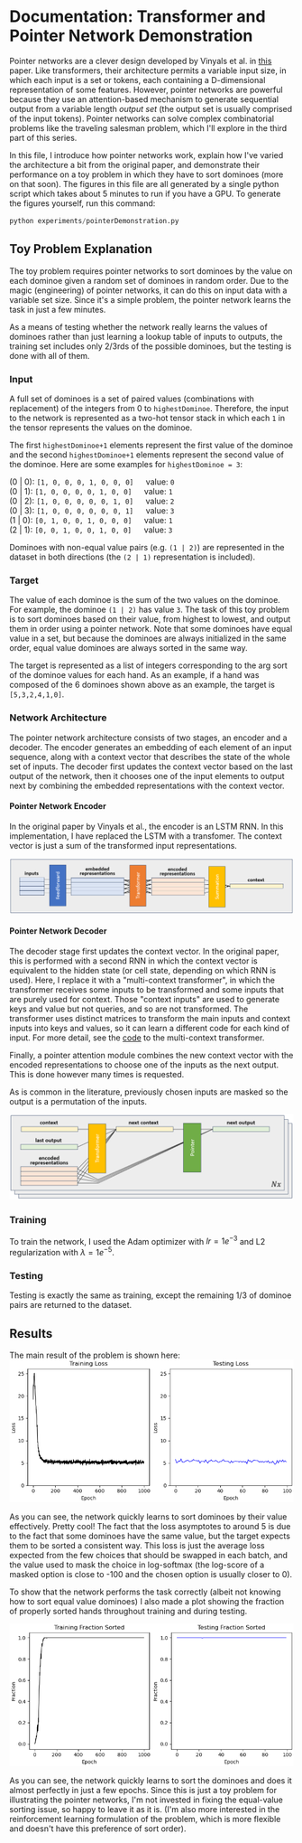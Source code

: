 # Documentation: Transformer and Pointer Network Demonstration

Pointer networks are a clever design developed by Vinyals et al. in 
[this](https://papers.nips.cc/paper_files/paper/2015/hash/29921001f2f04bd3baee84a12e98098f-Abstract.html)
paper. Like transformers, their architecture permits a variable input size, in
which each input is a set or tokens, each containing a D-dimensional 
representation of some features. However, pointer networks are powerful 
because they use an attention-based mechanism to generate sequential output 
from a variable length _output set_ (the output set is usually comprised of 
the input tokens). Pointer networks can solve complex combinatorial problems
like the traveling salesman problem, which I'll explore in the third part of 
this series. 

In this file, I introduce how pointer networks work, explain how I've varied
the architecture a bit from the original paper, and demonstrate their 
performance on a toy problem in which they have to sort dominoes (more on that soon). 
The figures in this file are all generated by a single python script which takes 
about 5 minutes to run if you have a GPU. To generate the figures yourself, run this 
command:

```python
python experiments/pointerDemonstration.py
```

## Toy Problem Explanation
The toy problem requires pointer networks to sort dominoes by the value on 
each dominoe given a random set of dominoes in random order. Due to the magic
(engineering) of pointer networks, it can do this on input data with a 
variable set size. Since it's a simple problem, the pointer network learns the
task in just a few minutes. 

As a means of testing whether the network really learns the values of dominoes
rather than just learning a lookup table of inputs to outputs, the training 
set includes only 2/3rds of the possible dominoes, but the testing is done 
with all of them. 

### Input
A full set of dominoes is a set of paired values (combinations with 
replacement) of the integers from 0 to `highestDominoe`. Therefore, the input
to the network is represented as a two-hot tensor stack in which each `1` in 
the tensor represents the values on the dominoe. 

The first `highestDominoe+1` elements represent the first value of the dominoe
and the second `highestDominoe+1` elements represent the second value of the
dominoe. Here are some examples for `highestDominoe = 3`:

(0 | 0): `[1, 0, 0, 0, 1, 0, 0, 0]` &emsp; value: `0`   
(0 | 1): `[1, 0, 0, 0, 0, 1, 0, 0]` &emsp; value: `1`    
(0 | 2): `[1, 0, 0, 0, 0, 0, 1, 0]` &emsp; value: `2`  
(0 | 3): `[1, 0, 0, 0, 0, 0, 0, 1]` &emsp; value: `3`  
(1 | 0): `[0, 1, 0, 0, 1, 0, 0, 0]` &emsp; value: `1`  
(2 | 1): `[0, 0, 1, 0, 0, 1, 0, 0]` &emsp; value: `3`  

Dominoes with non-equal value pairs (e.g. `(1 | 2)`) are represented in the 
dataset in both directions (the `(2 | 1)` representation is included).

### Target
The value of each dominoe is the sum of the two values on the dominoe. For 
example, the dominoe `(1 | 2)` has value `3`. The task of this toy problem is 
to sort dominoes based on their value, from highest to lowest, and output them
in order using a pointer network. Note that some dominoes have equal value in 
a set, but because the dominoes are always initialized in the same order, 
equal value dominoes are always sorted in the same way. 

The target is represented as a list of integers corresponding to the arg sort
of the dominoe values for each hand. As an example, if a hand was composed of 
the 6 dominoes shown above as an example, the target is `[5,3,2,4,1,0]`.

### Network Architecture
The pointer network architecture consists of two stages, an encoder and a 
decoder. The encoder generates an embedding of each element of an input 
sequence, along with a context vector that describes the state of the whole
set of inputs. The decoder first updates the context vector based on the last 
output of the network, then it chooses one of the input elements to output 
next by combining the embedded representations with the context vector.

#### Pointer Network Encoder
In the original paper by Vinyals et al., the encoder is an LSTM RNN. In this
implementation, I have replaced the LSTM with a transfomer. The context vector
is just a sum of the transformed input representations. 

![pointer encoder](media/schematics/pointerEncoderArchitecture.png)

#### Pointer Network Decoder
The decoder stage first updates the context vector. In the original paper, 
this is performed with a second RNN in which the context vector is 
equivalent to the hidden state (or cell state, depending on which RNN is 
used). Here, I replace it with a "multi-context transformer", in which the 
transformer receives some inputs to be transformed and some inputs that are 
purely used for context. Those "context inputs" are used to generate keys and
value but not queries, and so are not transformed. The transformer uses 
distinct matrices to transform the main inputs and context inputs into keys
and values, so it can learn a different code for each kind of input. For more
detail, see the [code](https://github.com/landoskape/dominoes/blob/main/dominoes/transformers.py#L637)
to the multi-context transformer.

Finally, a pointer attention module combines the new context vector with the
encoded representations to choose one of the inputs as the next output. This 
is done however many times is requested. 

As is common in the literature, previously chosen inputs are masked so the 
output is a permutation of the inputs. 

![pointer decoder](media/schematics/pointerDecoderArchitecture.png)

### Training
To train the network, I used the Adam optimizer with $lr=1e^{-3}$ and L2 
regularization with $\lambda=1e^{-5}$.

### Testing
Testing is exactly the same as training, except the remaining 1/3 of dominoe
pairs are returned to the dataset. 

## Results

The main result of the problem is shown here: 
![pointer toy figure](media/pointerDemonstration.png)

As you can see, the network quickly learns to sort dominoes by their value 
effectively. Pretty cool! The fact that the loss asymptotes to around 5 
is due to the fact that some dominoes have the same value, but the target
expects them to be sorted a consistent way. This loss is just the average loss
expected from the few choices that should be swapped in each batch, and the 
value used to mask the choice in log-softmax (the log-score of a masked option
is close to -100 and the chosen option is usually closer to 0). 

To show that the network performs the task correctly (albeit not knowing how 
to sort equal value dominoes) I also made a plot showing the fraction of 
properly sorted hands throughout training and during testing. 

![pointer properly sorted](media/pointerDemonstration_fractionDescending.png)

As you can see, the network quickly learns to sort the dominoes and does it 
almost perfectly in just a few epochs. Since this is just a toy problem for 
illustrating the pointer networks, I'm not invested in fixing the equal-value
sorting issue, so happy to leave it as it is. (I'm also more interested in the
reinforcement learning formulation of the problem, which is more flexible and
doesn't have this preference of sort order). 


